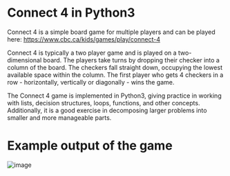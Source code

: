 # Connect 4 in Python3

Connect 4 is a simple board game for multiple players and can be played here: https://www.cbc.ca/kids/games/play/connect-4

Connect 4 is typically a two player game and is played on a two-dimensional board. The players take turns by dropping their checker into a column of the board. The checkers fall straight down, occupying the lowest available space within the column. The first player who gets 4 checkers in a row - horizontally, vertically or diagonally - wins the game.

The Connect 4 game is implemented in Python3, giving practice in working with lists, decision structures, loops, functions, and other concepts. Additionally, it is a good exercise in decomposing larger problems into smaller and more manageable parts.

# Example output of the game 
![image](https://github.com/aruzhan-bolatova/my_games.github.io/assets/145612631/685ea634-20fc-4c22-9058-3c7c92618bd8)

